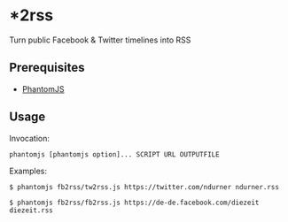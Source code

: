 *2rss
======

Turn public Facebook & Twitter timelines into RSS


Prerequisites
-------------
* [PhantomJS](http://phantomjs.org/)

Usage
-----
Invocation:

    phantomjs [phantomjs option]... SCRIPT URL OUTPUTFILE

Examples:

    $ phantomjs fb2rss/tw2rss.js https://twitter.com/ndurner ndurner.rss

    $ phantomjs fb2rss/fb2rss.js https://de-de.facebook.com/diezeit diezeit.rss
